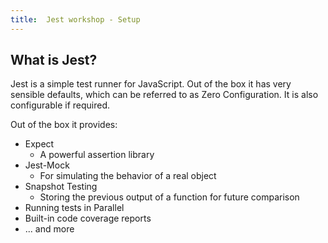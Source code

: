 ```yaml
---
title:  Jest workshop - Setup
---
```


## What is Jest?

Jest is a simple test runner for JavaScript. Out of the box it has very
sensible defaults, which can be referred to as Zero Configuration. It is also configurable
if required.

Out of the box it provides:

- Expect
  - A powerful assertion library
- Jest-Mock
  - For simulating the behavior of a real object
- Snapshot Testing
  - Storing the previous output of a function for future comparison
- Running tests in Parallel
- Built-in code coverage reports
- ... and more
